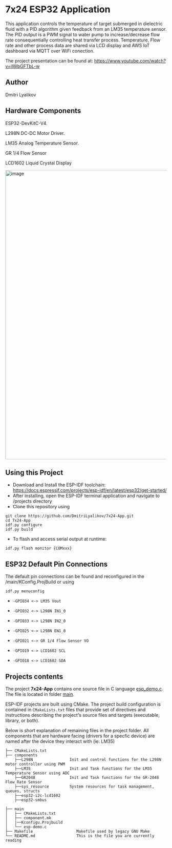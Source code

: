 
# 7x24 ESP32 Application

This application controls the temperature of target submerged in dielectric fluid with a PID algorithm given feedback from an LM35 temperature sensor.
The PID output is a PWM signal to water pump to increase/decrease flow rate consequentially controlling heat transfer process. Temperature, Flow rate and other process data are shared via LCD display and AWS IoT dashboard via MQTT over WiFi conection. 

The project presentation can be found at: https://www.youtube.com/watch?v=ilWbGFTbL-w

## Author
Dmitri Lyalikov

## Hardware Components
ESP32-DevKitC-V4.

L298N DC-DC Motor Driver.

LM35 Analog Temperature Sensor.

GR 1/4 Flow Sensor

LCD1602 Liquid Crystal Display

<img width="903" alt="image" src="https://user-images.githubusercontent.com/68623356/198076812-36c3dcf1-d0e3-4465-bee2-6a430304924f.png">


## Using this Project
* Download and Install the ESP-IDF toolchain: https://docs.espressif.com/projects/esp-idf/en/latest/esp32/get-started/
* After installing, open the ESP-IDF terminal application and navigate to /projects directory
* Clone this repository using 
```console
git clone https://github.com/DmitriLyalikov/7x24-App.git
cd 7x24-App
idf.py configure
idf.py build
```

* To flash and access serial output at runtime: 
```console
idf.py flash monitor {COMxxx}
```

## ESP32 Default Pin Connections
The default pin connections can be found and reconfigured in the /main/KConfig.ProjBuild or using 
```console
idf.py menuconfig
```

*     -GPIO34 <-> LM35 Vout
*     -GPIO32 <-> L298N IN1_0
*     -GPIO33 <-> L298N IN2_0
*     -GPIO25 <-> L298N EN1_0
*     -GPIO21 <-> GR 1/4 Flow Sensor VO
*     -GPIO19 <-> LCD1602 SCL
*     -GPIO18 <-> LCD1602 SDA

## Projects contents

The project **7x24-App** contains one source file in C language [esp_demo.c](main/esp_demo.c). The file is located in folder [main](main).

ESP-IDF projects are built using CMake. The project build configuration is contained in `CMakeLists.txt` files that provide set of directives and instructions describing the project's source files and targets (executable, library, or both). 

Below is short explanation of remaining files in the project folder.
All components that are hardware facing (drivers for a specfic device) are named after the device they interact with (ie: LM35)

```
├── CMakeLists.txt
├── components
    ├──L298N                Init and control functions for the L298N motor controller using PWM
    ├──LM35                 Init and Task functions for the LM35 Temperature Sensor using ADC
    ├──GR2048               Init and Task functions for the GR-2048 Flow Rate Sensor
    ├──sys_resource         System resources for task management, queues, structs
    ├──esp32-i2c-lcd1602    
    ├──esp32-smbus
      
├── main
│   ├── CMakeLists.txt
│   ├── component.mk    
│   |──Kconfigu.Projbuild
│   └── esp-demo.c
├── Makefile                   Makefile used by legacy GNU Make
└── README.md                  This is the file you are currently reading
```
